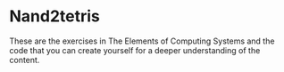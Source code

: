 # Nand2tetris
These are the exercises in The Elements of Computing Systems and the code that you can create yourself for a deeper understanding of the content.
